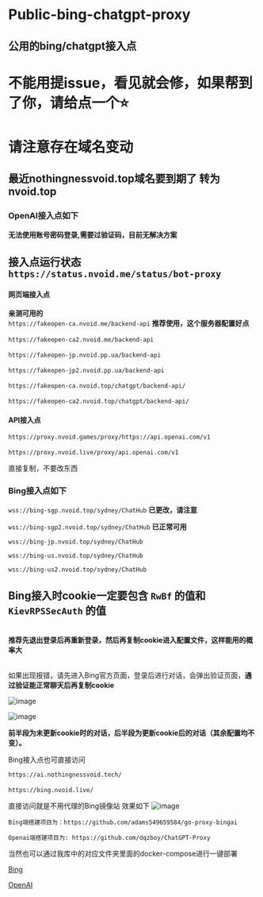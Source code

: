 # Public-bing-chatgpt-proxy
## 公用的bing/chatgpt接入点

# 不能用提issue，看见就会修，如果帮到了你，请给点一个⭐

# 请注意存在域名变动

## 最近nothingnessvoid.top域名要到期了 转为nvoid.top

### OpenAI接入点如下 

**无法使用账号密码登录,需要过验证码，目前无解决方案**  

## 接入点运行状态 `https://status.nvoid.me/status/bot-proxy`

#### 网页端接入点

**亲测可用的**
<br>`https://fakeopen-ca.nvoid.me/backend-api`  **推荐使用，这个服务器配置好点**  
<br>`https://fakeopen-ca2.nvoid.me/backend-api`  
<br>`https://fakeopen-jp.nvoid.pp.ua/backend-api`  
<br>`https://fakeopen-jp2.nvoid.pp.ua/backend-api`  
<br>`https://fakeopen-ca.nvoid.top/chatgpt/backend-api/`   
<br>`https://fakeopen-ca2.nvoid.top/chatgpt/backend-api/`

#### API接入点  

`https://proxy.nvoid.games/proxy/https://api.openai.com/v1`  
<br>`https://proxy.nvoid.live/proxy/api.openai.com/v1`

直接复制，不要改东西

### Bing接入点如下

`wss://bing-sgp.nvoid.top/sydney/ChatHub` **已更改，请注意**

`wss://bing-sgp2.nvoid.top/sydney/ChatHub` **已正常可用**

`wss://bing-jp.nvoid.top/sydney/ChatHub`  

`wss://bing-us.nvoid.top/sydney/ChatHub`  

`wss://bing-us2.nvoid.top/sydney/ChatHub` 



## Bing接入时cookie一定要包含 `RwBf` 的值和 `KievRPSSecAuth` 的值


<br>**推荐先退出登录后再重新登录，然后再复制cookie进入配置文件，这样能用的概率大**


<br>如果出现报错，请先进入Bing官方页面，登录后进行对话，会弹出验证页面，**通过验证能正常聊天后再复制cookie**

![image](https://github.com/Nothingness-Void/Public-bing-chatgpt-proxy/assets/55913486/b70f24fe-26cd-423c-a903-e7a7ef722778)

![image](https://github.com/Nothingness-Void/Public-bing-chatgpt-proxy/assets/55913486/cc76f8f1-87b9-4725-9342-f6b5c6ea2a29)

**前半段为未更新cookie时的对话，后半段为更新cookie后的对话（其余配置均不变）。**




Bing接入点也可直接访问

`https://ai.nothingnessvoid.tech/`  
<br>`https://bing.nvoid.live/`

直接访问就是不用代理的Bing镜像站
效果如下
![image](https://github.com/Nothingness-Void/Public-bing-chatgpt-proxy/assets/55913486/a8593471-8346-4059-ab71-1c787fbe62e4)

```
Bing端搭建项目为：https://github.com/adams549659584/go-proxy-bingai

Openai端搭建项目为: https://github.com/dqzboy/ChatGPT-Proxy
```
当然也可以通过我库中的对应文件夹里面的docker-compose进行一键部署

[Bing](https://github.com/Nothingness-Void/Public-bing-chatgpt-proxy/blob/main/go-porxy-bingai/docker-compose.yml)  

[OpenAI](https://github.com/Nothingness-Void/Public-bing-chatgpt-proxy/blob/main/go-chatgpt-api/docker-compose.yml)
